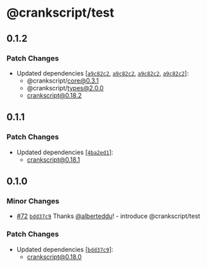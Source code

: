 # @crankscript/test

## 0.1.2

### Patch Changes

- Updated dependencies [[`a9c82c2`](https://github.com/crankscript/crankscript/commit/a9c82c258c2a97ee578d1f52a57ffb46cecb5a3b), [`a9c82c2`](https://github.com/crankscript/crankscript/commit/a9c82c258c2a97ee578d1f52a57ffb46cecb5a3b), [`a9c82c2`](https://github.com/crankscript/crankscript/commit/a9c82c258c2a97ee578d1f52a57ffb46cecb5a3b), [`a9c82c2`](https://github.com/crankscript/crankscript/commit/a9c82c258c2a97ee578d1f52a57ffb46cecb5a3b)]:
  - @crankscript/core@0.3.1
  - @crankscript/types@2.0.0
  - crankscript@0.18.2

## 0.1.1

### Patch Changes

- Updated dependencies [[`4ba2ed1`](https://github.com/crankscript/crankscript/commit/4ba2ed125663c86f224bca0f953ae9a6d02e712e)]:
  - crankscript@0.18.1

## 0.1.0

### Minor Changes

- [#72](https://github.com/crankscript/crankscript/pull/72) [`bdd37c9`](https://github.com/crankscript/crankscript/commit/bdd37c901aaff9b20bcabe6d1dabf43342f1b4bb) Thanks [@alberteddu](https://github.com/alberteddu)! - introduce @crankscript/test

### Patch Changes

- Updated dependencies [[`bdd37c9`](https://github.com/crankscript/crankscript/commit/bdd37c901aaff9b20bcabe6d1dabf43342f1b4bb)]:
  - crankscript@0.18.0
